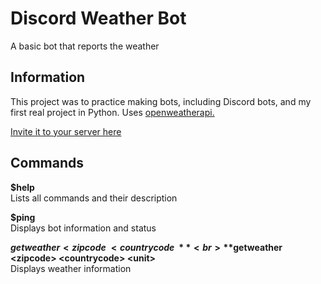 # Discord Weather Bot

A basic bot that reports the weather

## Information

This project was to practice making bots, including Discord bots, and my first real project in Python. Uses [openweatherapi.](https://openweathermap.org/)<br>


[Invite it to your server here](https://discord.com/api/oauth2/authorize?client_id=863074810980073472&permissions=68608&scope=bot)

## Commands

**$help**<br>
Lists all commands and their description

**$ping**<br>
Displays bot information and status

**$getweather <zipcode\> <countrycode\>**<br>
**$getweather <zipcode\> <countrycode\> <unit\>**<br>
Displays weather information